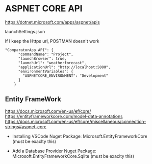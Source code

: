 # ASPNET CORE API
https://dotnet.microsoft.com/apps/aspnet/apis

launchSettings.json

If I keep the Https url, POSTMAN doesn't work
```
"ComparatorApp.API": {
      "commandName": "Project",
      "launchBrowser": true,
      "launchUrl": "weatherforecast",
      "applicationUrl": "http://localhost:5000",
      "environmentVariables": {
        "ASPNETCORE_ENVIRONMENT": "Development"
      }
    }
```

## Entity FrameWork
https://docs.microsoft.com/en-us/ef/core/
https://entityframeworkcore.com/model-data-annotations
https://docs.microsoft.com/en-us/ef/core/miscellaneous/connection-strings#aspnet-core

- Installing VSCode
Nuget Package: Microsoft.EntityFrameworkCore (must be exaclty this)

- Add a Database Provider
Nuget Package: Microsoft.EntityFrameworkCore.Sqlite (must be exaclty this)




